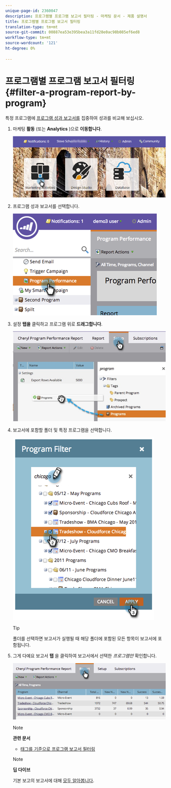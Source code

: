 ```yaml
---
unique-page-id: 2360047
description: 프로그램별 프로그램 보고서 필터링 - 마케팅 문서 - 제품 설명서
title: 프로그램별 프로그램 보고서 필터링
translation-type: tm+mt
source-git-commit: 00887ea53e395bea3a11fd28e0ac98b085ef6ed8
workflow-type: tm+mt
source-wordcount: '121'
ht-degree: 0%

---
```



# 프로그램별 프로그램 보고서 필터링 {#filter-a-program-report-by-program}

특정 프로그램에 [프로그램 성과 보고서를](create-a-program-performance-report.md) 집중하여 성과를 비교해 보십시오.

1. 마케팅 **활동** (또는 **Analytics** )으로 **이동합니다**.

   ![](assets/login-marketing-activities-3.png)

1. 프로그램 성과 보고서를 선택합니다.

   ![](assets/image2014-9-23-16-3a4-3a4.png)

1. 설정 **탭을** 클릭하고 프로그램 위로 **드래그합니다**.

   ![](assets/prospect3.jpg)

1. 보고서에 포함할 폴더 및 특정 프로그램을 선택합니다.

   ![](assets/image2014-9-23-16-3a5-3a5.png)

   >[!TIP]
   >
   >폴더를 선택하면 보고서가 실행될 때 해당 폴더에 포함된 모든 항목이 보고서에 포함됩니다.

1. 그게 다예요 보고서 **탭** 을 클릭하여 보고서에서 선택한 *프로그램만* 확인합니다.

   ![](assets/image2014-9-23-16-3a5-3a41.png)

   >[!NOTE]
   >
   >**관련 문서**
   >
   >    
   >    
   >    * [태그를 기준으로 프로그램 보고서 필터링](filter-a-program-report-by-tag.md)


   >[!NOTE]
   >
   >**딥 다이브**
   >
   >
   >기본 보고의 보고서에 대해 [모두 알아봅니다](http://docs.marketo.com/display/docs/basic+reporting).

